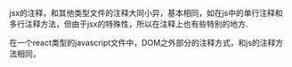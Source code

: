 jsx的注释，和其他类型文件的注释大同小异，基本相同，如在js中的单行注释和多行注释方法，但由于jsx的特殊性，所以在注释上也有些特别的地方.

在一个react类型的javascript文件中，DOM之外部分的注释方式，和js的注释方法相同，